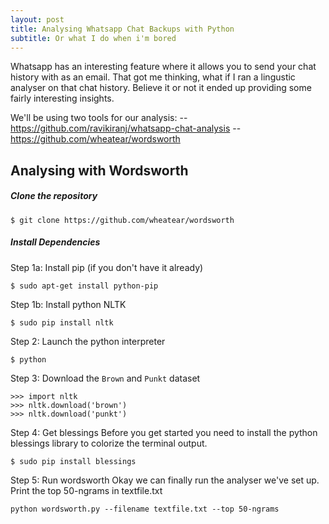 ```yaml
---
layout: post
title: Analysing Whatsapp Chat Backups with Python
subtitle: Or what I do when i'm bored
---
```


Whatsapp has an interesting feature where it allows you to send your chat history with as an email. That got me thinking, what if I ran a lingustic analyser on that chat history. Believe it or not it ended up providing some fairly interesting insights.  
  

We'll be using two tools for our analysis:
-- https://github.com/ravikiranj/whatsapp-chat-analysis
-- https://github.com/wheatear/wordsworth

## Analysing with Wordsworth

	
##### Clone the repository
~~~
$ git clone https://github.com/wheatear/wordsworth
~~~

##### Install Dependencies 

Step 1a: Install pip (if you don't have it already)

~~~
$ sudo apt-get install python-pip
~~~

Step 1b: Install python NLTK

~~~
$ sudo pip install nltk
~~~

Step 2: Launch the python interpreter

~~~ 
$ python 
~~~

Step 3: Download the ```Brown``` and ```Punkt``` dataset


```
>>> import nltk
>>> nltk.download('brown')
>>> nltk.download('punkt')
```

Step 4: Get blessings 
  Before you get started you need to install the python blessings library to colorize the terminal output. 
	

```
$ sudo pip install blessings
```

Step 5: Run wordsworth
  Okay we can finally run the analyser we've set up.
  Print the top 50-ngrams in textfile.txt

~~~
python wordsworth.py --filename textfile.txt --top 50-ngrams
~~~